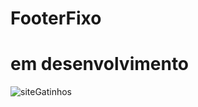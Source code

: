 # FooterFixo
# em desenvolvimento

![siteGatinhos](https://user-images.githubusercontent.com/43080297/189465328-3f81a67b-81b7-4349-ad20-d925211b7471.JPG)
